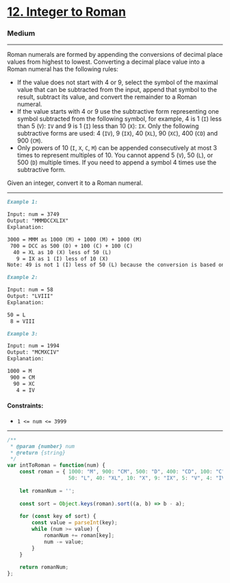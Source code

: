 # **[12. Integer to Roman](https://leetcode.com/problems/integer-to-roman/description/)**

### **Medium**
---
Roman numerals are formed by appending the conversions of decimal place values from highest to lowest. Converting a decimal place value into a Roman numeral has the following rules:

- If the value does not start with 4 or 9, select the symbol of the maximal value that can be subtracted from the input, append that symbol to the result, subtract its value, and convert the remainder to a Roman numeral.
- If the value starts with 4 or 9 use the subtractive form representing one symbol subtracted from the following symbol, for example, 4 is 1 (`I`) less than 5 (`V`): `IV` and 9 is 1 (`I`) less than 10 (`X`): `IX`. Only the following subtractive forms are used: 4 (`IV`), 9 (`IX`), 40 (`XL`), 90 (`XC`), 400 (`CD`) and 900 (`CM`).
- Only powers of 10 (`I`, `X`, `C`, `M`) can be appended consecutively at most 3 times to represent multiples of 10. You cannot append 5 (`V`), 50 (`L`), or 500 (`D`) multiple times. If you need to append a symbol 4 times use the subtractive form.

Given an integer, convert it to a Roman numeral.

---

```md
Example 1:

Input: num = 3749
Output: "MMMDCCXLIX"
Explanation:

3000 = MMM as 1000 (M) + 1000 (M) + 1000 (M)
 700 = DCC as 500 (D) + 100 (C) + 100 (C)
  40 = XL as 10 (X) less of 50 (L)
   9 = IX as 1 (I) less of 10 (X)
Note: 49 is not 1 (I) less of 50 (L) because the conversion is based on decimal places
```

```md
Example 2:

Input: num = 58
Output: "LVIII"
Explanation:

50 = L
 8 = VIII
```

```md
Example 3:

Input: num = 1994
Output: "MCMXCIV"
Explanation:

1000 = M
 900 = CM
  90 = XC
   4 = IV
```

#### Constraints:

- `1 <= num <= 3999`


---

```js
/**
 * @param {number} num
 * @return {string}
 */
var intToRoman = function(num) {
    const roman = { 1000: "M", 900: "CM", 500: "D", 400: "CD", 100: "C", 90: "XC",
                    50: "L", 40: "XL", 10: "X", 9: "IX", 5: "V", 4: "IV", 1: "I" };
    
    let romanNum = '';
    
    const sort = Object.keys(roman).sort((a, b) => b - a);
    
    for (const key of sort) {
        const value = parseInt(key);
        while (num >= value) {
            romanNum += roman[key];
            num -= value;
        }
    }
    
    return romanNum;
};
```